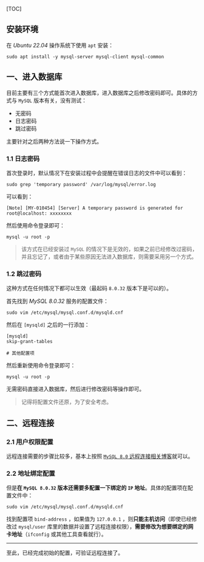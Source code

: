 [TOC]

## 安装环境

在 *Ubuntu 22.04* 操作系统下使用 `apt` 安装：

```shell
sudo apt install -y mysql-server mysql-client mysql-common
```

## 一、进入数据库

目前主要有三个方式能首次进入数据库，进入数据库之后修改密码即可。具体的方式与 `MySQL` 版本有关，没有测试：

* 无密码
* 日志密码
* 跳过密码

主要针对之后两种方法说一下操作方式。

### 1.1 日志密码

首次登录时，默认情况下在安装过程中会提醒在错误日志的文件中可以看到：

```shell
sudo grep 'temporary password' /var/log/mysql/error.log
```

可以看到：

```
[Note] [MY-010454] [Server] A temporary password is generated for root@localhost: xxxxxxxx
```

然后使用命令登录即可：

```shell
mysql -u root -p
```

> 该方式在已经安装过 `MySQL` 的情况下是无效的，如果之前已经修改过密码，并且忘记了，或者由于某些原因无法进入数据库，则需要采用另一个方式。

### 1.2 跳过密码

这种方式在任何情况下都可以生效（最起码 `8.0.32` 版本下是可以的）。

首先找到 *MySQL 8.0.32* 服务的配置文件：

```shell
sudo vim /etc/mysql/mysql.conf.d/mysqld.cnf
```

然后在 `[mysqld]` 之后的一行添加：

````
[mysqld]
skip-grant-tables

# 其他配置项
````

然后重新使用命令登录即可：

```shell
mysql -u root -p
```

无需密码直接进入数据库，然后进行修改密码等操作即可。

> 记得将配置文件还原，为了安全考虑。

## 二、远程连接

### 2.1 用户权限配置

远程连接需要的步骤比较多，基本上按照 [`MySQL 8.0` 远程连接相关博客](https://zhuanlan.zhihu.com/p/587097435)就可以。

### 2.2 地址绑定配置

但是**在 `MySQL 8.0.32` 版本还需要多配置一下绑定的 `IP` 地址**。具体的配置项在配置文件中：

```shell
sudo vim /etc/mysql/mysql.conf.d/mysqld.cnf
```

找到配置项 `bind-address` ，如果值为 `127.0.0.1` ，则**只能主机访问**（即使已经修改过 `mysql/user` 库里的数据并设置了远程连接权限），**需要修改为想要绑定的网卡地址**（`ifconfig` 或其他工具查看就行）。

***

至此，已经完成初始的配置，可验证远程连接了。